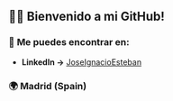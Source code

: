 ## 👋🏻 Bienvenido a mi GitHub!


### 🔗 **Me puedes encontrar en:**

- **LinkedIn →** [JoseIgnacioEsteban](https://www.linkedin.com/in/jose-ignacio-esteban-gonzalez/)


### 🌍 **Madrid (Spain)**
